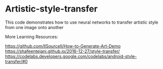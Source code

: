 # Artistic-style-transfer
This code demonstrates how to use neural networks to transfer artistic style from one image onto another

More Learning Resources:

https://github.com/llSourcell/How-to-Generate-Art-Demo
https://shafeentejani.github.io/2016-12-27/style-transfer/
https://codelabs.developers.google.com/codelabs/android-style-transfer/#0
